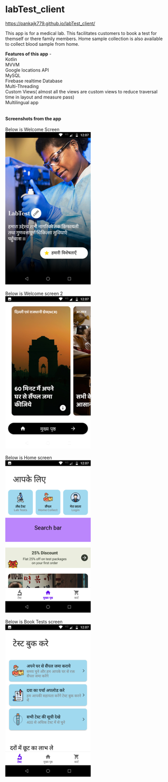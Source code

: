 # labTest_client

https://pankajk779.github.io/labTest_client/

This app is for a medical lab. This facilitates customers to book a test for themself or there family members. Home sample collection is also available to collect blood sample from home.

**Features of this app** -</br>
Kotlin</br> 
MVVM</br>
Google locations API</br>
MySQL </br>
Firebase realtime Database</br>
Multi-Threading</br>
Custom Views( almost all the views are custom views to reduce traversal time in layout and measure     pass)</br>
Multilingual app</br>
</br>
</br>
**Screenshots from the app**</br>
</br>
Below is Welcome Screen</br>
<img src="app screenshots/welcome_screen_1.png" width="270" height="480"/></br>
</br>
Below is Welcome screen 2</br>
<img src="app screenshots/welcome_screen_2.png" width="270" height="480"/></br>
</br>
Below is Home screen</br>
<img src="app screenshots/home_screen.png" width="270" height="480"/></br>
</br>
Below is Book Tests screen</br>
<img src="app screenshots/book_test_screen.png" width="270" height="480"/></br>
</br>

